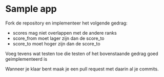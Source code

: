 # Sample app

Fork de repository en implementeer het volgende gedrag:

- scores mag niet overlappen met de andere ranks
- score_from moet lager zijn dan de score_to
- score_to moet hoger zijn dan de score_to

Voeg tevens wat testen toe die testen of het bovenstaande gedrag goed geimplementeerd is

Wanneer je klaar bent maak je een pull request met daarin al je commits.
